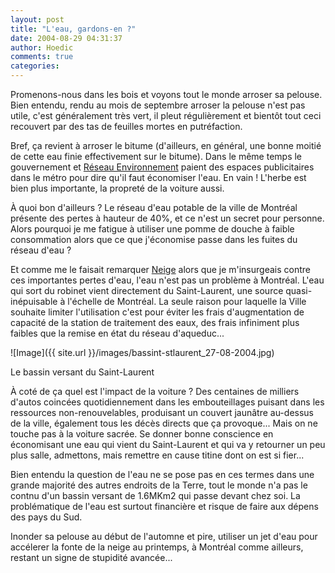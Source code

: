 ```yaml
---
layout: post
title: "L'eau, gardons-en ?"
date: 2004-08-29 04:31:37
author: Hoedic
comments: true
categories: 
---
```



Promenons-nous dans les bois et voyons tout le monde arroser sa pelouse. Bien entendu, rendu au mois de septembre arroser la pelouse n'est pas utile, c'est généralement très vert, il pleut régulièrement et bientôt tout ceci recouvert par des tas de feuilles mortes en putréfaction.

Bref, ça revient à arroser le bitume (d'ailleurs, en général, une bonne moitié de cette eau finie effectivement sur le bitume). Dans le même temps le gouvernement et [Réseau Environnement](http://www.reseau-environnement.com/) paient des espaces publicitaires dans le métro pour dire qu'il faut économiser l'eau. En vain ! L'herbe est bien plus importante, la propreté de la voiture aussi.

À quoi bon d'ailleurs ? Le réseau d'eau potable de la ville de Montréal présente des pertes à hauteur de 40%, et ce n'est un secret pour personne. Alors pourquoi je me fatigue à utiliser une pomme de douche à faible consommation alors que ce que j'économise passe dans les fuites du réseau d'eau ?

Et comme me le faisait remarquer [Neige](http://www3.sympatico.ca/dneige/vert/index.htm) alors que je m'insurgeais contre ces importantes pertes d'eau, l'eau n'est pas un problème à Montréal. L'eau qui sort du robinet vient directement du Saint-Laurent, une source quasi-inépuisable à l'échelle de Montréal. La seule raison pour laquelle la Ville souhaite limiter l'utilisation c'est pour éviter les frais d'augmentation de capacité de la station de traitement des eaux, des frais infiniment plus faibles que la remise en état du réseau d'aqueduc...

![Image]({{ site.url }}/images/bassint-stlaurent_27-08-2004.jpg)
<div class="photoattrib">Le bassin versant du Saint-Laurent</div>



À coté de ça quel est l'impact de la voiture ? Des centaines de milliers d'autos coincées quotidiennement dans les embouteillages puisant dans les ressources non-renouvelables, produisant un couvert jaunâtre au-dessus de la ville, également tous les décès directs que ça provoque... Mais on ne touche pas à la voiture sacrée. Se donner bonne conscience en économisant une eau qui vient du Saint-Laurent et qui va y retourner un peu plus salle, admettons, mais remettre en cause titine dont on est si fier...

Bien entendu la question de l'eau ne se pose pas en ces termes dans une grande majorité des autres endroits de la Terre, tout le monde n'a pas le contnu d'un bassin versant de 1.6MKm2 qui passe devant chez soi. La problématique de l'eau est surtout financière et risque de faire aux dépens des pays du Sud. 

Inonder sa pelouse au début de l'automne et pire, utiliser un jet d'eau pour accélerer la fonte de la neige au printemps, à Montréal comme ailleurs, restant un signe de stupidité avancée...